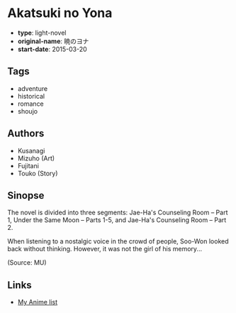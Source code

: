 # Akatsuki no Yona

-   **type**: light-novel
-   **original-name**: 暁のヨナ
-   **start-date**: 2015-03-20

## Tags

-   adventure
-   historical
-   romance
-   shoujo

## Authors

-   Kusanagi
-   Mizuho (Art)
-   Fujitani
-   Touko (Story)

## Sinopse

The novel is divided into three segments: Jae-Ha's Counseling Room – Part 1, Under the Same Moon – Parts 1-5, and Jae-Ha's Counseling Room – Part 2.

When listening to a nostalgic voice in the crowd of people, Soo-Won looked back without thinking. However, it was not the girl of his memory...

(Source: MU)

## Links

-   [My Anime list](https://myanimelist.net/manga/87953/Akatsuki_no_Yona)
